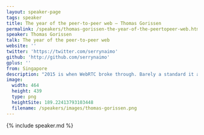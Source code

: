```yaml
---
layout: speaker-page
tags: speaker
title: The year of the peer-to-peer web – Thomas Gorissen
permalink: /speakers/thomas-gorissen-the-year-of-the-peertopeer-web.html
speaker: Thomas Gorissen
talk: The year of the peer-to-peer web
website: ''
twitter: 'https://twitter.com/serrynaimo'
github: 'http://github.com/serrynaimo'
gplus: ''
from: Singapore
description: "2015 is when WebRTC broke through. Barely a standard it already has its own conferences, yet is mostly known for it's ability to do video calling. It is time the web developer community becomes aware of all the powers of WebRTC and a browser-to-browser web that can be faster, more resilient and safer. This talk wants to open minds, through the power of code and demos, showing incredibly useful, fun and even ridiculous use-cases (from WebTorrent to Karaoke to Selfies) cut through the complexity of WebRTC and inspire what could become the democratisation of the web."
image:
  width: 464
  height: 439
  type: png
  heightSite: 189.22413793103448
  filename: /speakers/images/thomas-gorissen.png
---
```


{% include speaker.md %}

